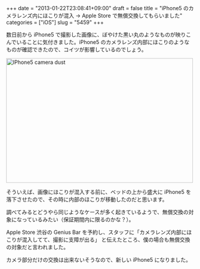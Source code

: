 +++
date = "2013-01-22T23:08:41+09:00"
draft = false
title = "iPhone5 のカメラレンズ内にほこりが混入 → Apple Store で無償交換してもらいました"
categories = ["iOS"]
slug = "5459"
+++

数日前から iPhone5 で撮影した画像に、ぼやけた黒い丸のようなものが映りこんでいることに気付きました。iPhone5 のカメラレンズ内部にほこりのようなものが確認できたので、コイツが影響しているのでしょう。

<img class="align-center" src="/images/2013/01/iPhone5_camera_dust.png" alt="IPhone5 camera dust" title="iPhone5_camera_dust.png" border="0" width="500" height="334" />

そういえば、画像にほこりが混入する前に、ベッドの上から盛大に iPhone5 を落下させたので、その時に内部のほこりが移動したのだと思います。

調べてみるとどうやら同じようなケースが多く起きているようで、無償交換の対象になっているみたい（保証期間内に限るのかな？）。

Apple Store 渋谷の Genius Bar を予約し、スタッフに「カメラレンズ内部にほこりが混入してて、撮影に支障が出る」 と伝えたところ、僕の場合も無償交換の対象だと言われました。

カメラ部分だけの交換は出来ないそうなので、新しい iPhone5 になりました。
